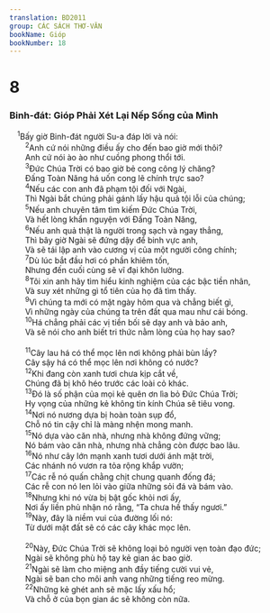 ```yaml
---
translation: BD2011
group: CÁC SÁCH THƠ-VĂN
bookName: Gióp 
bookNumber: 18
---
```


<div class="title"><h1>8</h1><h3>Binh-đát: Gióp Phải Xét Lại Nếp Sống của Mình</h3></div>
<span class="verse giop_8_1"> <sup>1</sup>Bấy giờ Binh-đát người Su-a đáp lời và nói:<br/></span>
<span class="verse giop_8_2">  <sup>2</sup>Anh cứ nói những điều ấy cho đến bao giờ mới thôi?<br/>  Anh cứ nói ào ào như cuồng phong thổi tới.<br/></span>
<span class="verse giop_8_3">  <sup>3</sup>Ðức Chúa Trời có bao giờ bẻ cong công lý chăng?<br/>  Ðấng Toàn Năng há uốn cong lẽ chính trực sao?<br/></span>
<span class="verse giop_8_4">  <sup>4</sup>Nếu các con anh đã phạm tội đối với Ngài,<br/>  Thì Ngài bắt chúng phải gánh lấy hậu quả tội lỗi của chúng;<br/></span>
<span class="verse giop_8_5">  <sup>5</sup>Nếu anh chuyên tâm tìm kiếm Ðức Chúa Trời,<br/>  Và hết lòng khẩn nguyện với Ðấng Toàn Năng,<br/></span>
<span class="verse giop_8_6">  <sup>6</sup>Nếu anh quả thật là người trong sạch và ngay thẳng,<br/>  Thì bây giờ Ngài sẽ đứng dậy để binh vực anh,<br/>  Và sẽ tái lập anh vào cương vị của một người công chính;<br/></span>
<span class="verse giop_8_7">  <sup>7</sup>Dù lúc bắt đầu hơi có phần khiêm tốn,<br/>  Nhưng đến cuối cùng sẽ vĩ đại khôn lường.<br/></span>
<span class="verse giop_8_8">  <sup>8</sup>Tôi xin anh hãy tìm hiểu kinh nghiệm của các bậc tiền nhân,<br/>  Và suy xét những gì tổ tiên của họ đã tìm thấy.<br/></span>
<span class="verse giop_8_9">  <sup>9</sup>Vì chúng ta mới có mặt ngày hôm qua và chẳng biết gì,<br/>  Vì những ngày của chúng ta trên đất qua mau như cái bóng.<br/></span>
<span class="verse giop_8_10">  <sup>10</sup>Há chẳng phải các vị tiền bối sẽ dạy anh và bảo anh,<br/>  Và sẽ nói cho anh biết tri thức nằm lòng của họ hay sao?<br/><br/></span>
<span class="verse giop_8_11">  <sup>11</sup>Cây lau há có thể mọc lên nơi không phải bùn lầy?<br/>  Cây sậy há có thể mọc lên nơi không có nước?<br/></span>
<span class="verse giop_8_12">  <sup>12</sup>Khi đang còn xanh tươi chưa kịp cắt về,<br/>  Chúng đã bị khô héo trước các loài cỏ khác.<br/></span>
<span class="verse giop_8_13">  <sup>13</sup>Ðó là số phận của mọi kẻ quên ơn lìa bỏ Ðức Chúa Trời;<br/>  Hy vọng của những kẻ không tin kính Chúa sẽ tiêu vong.<br/></span>
<span class="verse giop_8_14">  <sup>14</sup>Nơi nó nương dựa bị hoàn toàn sụp đổ,<br/>  Chỗ nó tin cậy chỉ là màng nhện mong manh.<br/></span>
<span class="verse giop_8_15">  <sup>15</sup>Nó dựa vào căn nhà, nhưng nhà không đứng vững;<br/>  Nó bám vào căn nhà, nhưng nhà chẳng còn được bao lâu.<br/></span>
<span class="verse giop_8_16">  <sup>16</sup>Nó như cây lớn mạnh xanh tươi dưới ánh mặt trời,<br/>  Các nhánh nó vươn ra tỏa rộng khắp vườn;<br/></span>
<span class="verse giop_8_17">  <sup>17</sup>Các rễ nó quấn chằng chịt chung quanh đống đá;<br/>  Các rễ con nó len lỏi vào giữa những sỏi đá và bám vào.<br/></span>
<span class="verse giop_8_18">  <sup>18</sup>Nhưng khi nó vừa bị bật gốc khỏi nơi ấy,<br/>  Nơi ấy liền phủ nhận nó rằng, “Ta chưa hề thấy ngươi.”<br/></span>
<span class="verse giop_8_19">  <sup>19</sup>Này, đây là niềm vui của đường lối nó:<br/>  Từ dưới mặt đất sẽ có các cây khác mọc lên.<br/><br/></span>
<span class="verse giop_8_20">  <sup>20</sup>Này, Ðức Chúa Trời sẽ không loại bỏ người vẹn toàn đạo đức;<br/>  Ngài sẽ không phù hộ tay kẻ gian ác bao giờ.<br/></span>
<span class="verse giop_8_21">  <sup>21</sup>Ngài sẽ làm cho miệng anh đầy tiếng cười vui vẻ,<br/>  Ngài sẽ ban cho môi anh vang những tiếng reo mừng.<br/></span>
<span class="verse giop_8_22">  <sup>22</sup>Những kẻ ghét anh sẽ mặc lấy xấu hổ;<br/>  Và chỗ ở của bọn gian ác sẽ không còn nữa.<br/></span>
